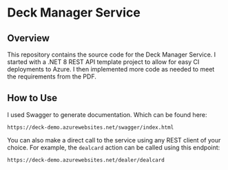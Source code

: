 # Deck Manager Service

## Overview
This repository contains the source code for the Deck Manager Service.  I started with a .NET 8 REST API template project to allow for easy CI deployments to Azure.  I then implemented more code as needed to meet the requirements from the PDF.  

## How to Use
I used Swagger to generate documentation.  Which can be found here:
```
https://deck-demo.azurewebsites.net/swagger/index.html
```

You can also make a direct call to the service using any REST client of your choice.  For example, the `dealcard` action can be called using this endpoint:
```
https://deck-demo.azurewebsites.net/dealer/dealcard
```
